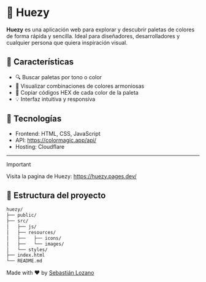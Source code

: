 # 🎨 Huezy

**Huezy** es una aplicación web para explorar y descubrir paletas de colores de forma rápida y sencilla. Ideal para diseñadores, desarrolladores y cualquier persona que quiera inspiración visual.

## 🌟 Características

- 🔍 Buscar paletas por tono o color
- 🌈 Visualizar combinaciones de colores armoniosas
- 💾 Copiar códigos HEX de cada color de la paleta
- 💡 Interfaz intuitiva y responsiva

## 🚀 Tecnologías

- Frontend: HTML, CSS, JavaScript
- API: https://colormagic.app/api/
- Hosting: Cloudflare

---

>[!Important]
>Visita la pagina de Huezy: https://huezy.pages.dev/

## 📁 Estructura del proyecto

```bash
huezy/
├── public/
├── src/
│   ├── js/
│   ├── resources/
│   ├──   ├── icons/
│   ├──   └── images/
│   └── styles/
├── index.html
└── README.md
```
Made with ♥️ by [Sebastián Lozano](https://github.com/SebastianL-dev)

